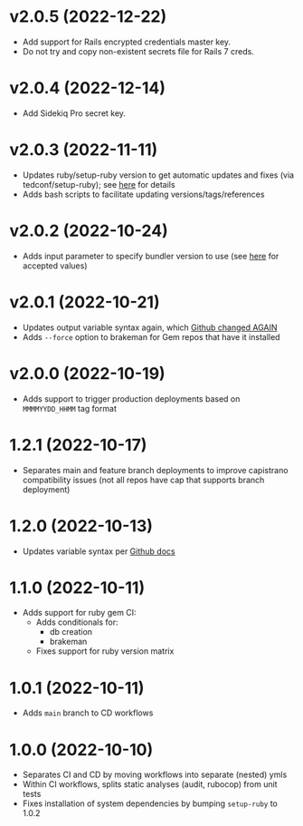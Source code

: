 # v2.0.5 (2022-12-22)
* Add support for Rails encrypted credentials master key.
* Do not try and copy non-existent secrets file for Rails 7 creds.

# v2.0.4 (2022-12-14)
- Add Sidekiq Pro secret key.

# v2.0.3 (2022-11-11)
- Updates ruby/setup-ruby version to get automatic updates and fixes (via
  tedconf/setup-ruby); see
  [here](https://github.com/tedconf/setup-ruby/blob/main/CHANGELOG.md#v114-2022-11-11)
  for details
- Adds bash scripts to facilitate updating versions/tags/references

# v2.0.2 (2022-10-24)
- Adds input parameter to specify bundler version to use (see
  [here](https://github.com/ruby/setup-ruby/blob/master/action.yml#L19) for
  accepted values)

# v2.0.1 (2022-10-21)
- Updates output variable syntax again, which [Github changed
  AGAIN](https://github.blog/changelog/2022-10-11-github-actions-deprecating-save-state-and-set-output-commands/)
- Adds `--force` option to brakeman for Gem repos that have it installed

# v2.0.0 (2022-10-19)
- Adds support to trigger production deployments based on `MMMMYYDD_HHMM` tag
  format

# 1.2.1 (2022-10-17)
- Separates main and feature branch deployments to improve capistrano
  compatibility issues (not all repos have cap that supports branch deployment)

# 1.2.0 (2022-10-13)
- Updates variable syntax per [Github
  docs](https://github.blog/changelog/2020-10-01-github-actions-deprecating-set-env-and-add-path-commands/)

# 1.1.0 (2022-10-11)
- Adds support for ruby gem CI:
  - Adds conditionals for:
    - db creation
    - brakeman
  - Fixes support for ruby version matrix

# 1.0.1 (2022-10-11)
- Adds `main` branch to CD workflows

# 1.0.0 (2022-10-10)
- Separates CI and CD by moving workflows into separate (nested) ymls
- Within CI workflows, splits static analyses (audit, rubocop) from unit tests
- Fixes installation of system dependencies by bumping `setup-ruby` to 1.0.2
